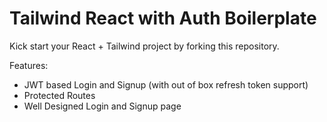 # Tailwind React with Auth Boilerplate

Kick start your React + Tailwind project by forking this repository.

Features:

- JWT based Login and Signup (with out of box refresh token support)
- Protected Routes
- Well Designed Login and Signup page
